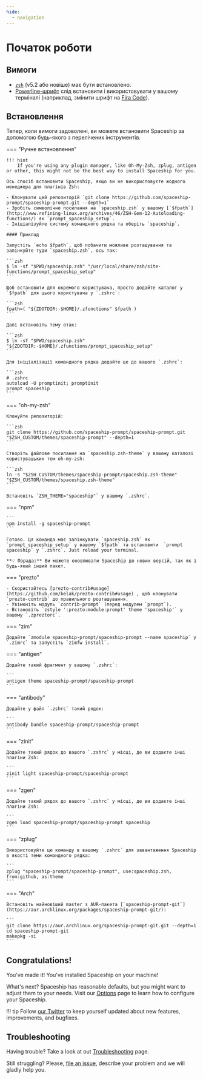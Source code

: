 ```yaml
---
hide:
  - navigation
---
```


# Початок роботи

## Вимоги

- [`zsh`](http://www.zsh.org/) (v5.2 або новіше) має бути встановлено.
- [Powerline-шрифт](https://github.com/powerline/fonts) слід встановити і використовувати у вашому терміналі (наприклад, змінити шрифт на [Fira Code](https://github.com/tonsky/FiraCode)).

## Встановлення

Тепер, коли вимоги задоволені, ви можете встановити Spaceship за допомогою будь-якого з перелічених інструментів.

=== "Ручне встановлення"
    
    !!! hint
        If you're using any plugin manager, like Oh-My-Zsh, zplug, antigen or other, this might not be the best way to install Spaceship for you.
    
    Ось спосіб встановити Spaceship, якщо ви не використовуєте жодного менеджера для плагінів Zsh:

    - Клонувати цей репозиторій `git clone https://github.com/spaceship-prompt/spaceship-prompt.git --depth=1`
    - Зробіть символічне посилання на `spaceship.zsh` у вашому [`$fpath`](http://www.refining-linux.org/archives/46/ZSH-Gem-12-Autoloading-functions/) як `prompt_spaceship_setup`.
    - Ініціалізуйте систему командного рядка та оберіть `spaceship`.

    #### Приклад

    Запустіть `echo $fpath`, щоб побачити можливе розташування та залінкуйте туди `spaceship.zsh`, ось так:

    ```zsh
    $ ln -sf "$PWD/spaceship.zsh" "/usr/local/share/zsh/site-functions/prompt_spaceship_setup"
    ```

    Щоб встановити для окремого користувача, просто додайте каталог у `$fpath` для цього користувача у `.zshrc`:

    ```zsh
    fpath=( "${ZDOTDIR:-$HOME}/.zfunctions" $fpath )
    ```

    Далі встановіть тему отак:

    ```zsh
    $ ln -sf "$PWD/spaceship.zsh" "${ZDOTDIR:-$HOME}/.zfunctions/prompt_spaceship_setup"
    ```

    Для ініціалізації командного рядка додайте це до вашого `.zshrc`:

    ```zsh
    # .zshrc
    autoload -U promptinit; promptinit
    prompt spaceship
    ```

=== "oh-my-zsh"

    Клонуйте репозиторій:

    ```zsh
    git clone https://github.com/spaceship-prompt/spaceship-prompt.git "$ZSH_CUSTOM/themes/spaceship-prompt" --depth=1
    ```

    Створіть файлове посилання на `spaceship.zsh-theme` у вашому каталозі користувацьких тем oh-my-zsh:

    ```zsh
    ln -s "$ZSH_CUSTOM/themes/spaceship-prompt/spaceship.zsh-theme" "$ZSH_CUSTOM/themes/spaceship.zsh-theme"
    ```

    Встановіть `ZSH_THEME="spaceship"` у вашому `.zshrc`.

=== "npm"

    ```
    npm install -g spaceship-prompt
    ```
    
    Готово. Ця команда має залінкувати `spaceship.zsh` як `prompt_spaceship_setup` у вашому `$fpath` та встановити  `prompt spaceship` у `.zshrc`. Just reload your terminal.

    **💡 Порада:** Ви можете оновлювати Spaceship до нових версій, так як і будь-який інший пакет.

=== "prezto"

    - Скористайтесь [prezto-contrib#usage](https://github.com/belak/prezto-contrib#usage) , щоб клонувати `prezto-contrib` до правильного розташування.
    - Увімкніть модуль `contrib-prompt` (перед модулем `prompt`).
    - Встановіть `zstyle ':prezto:module:prompt' theme 'spaceship'` у вашому `.zpreztorc`.

=== "zim"

    Додайте `zmodule spaceship-prompt/spaceship-prompt --name spaceship` у `.zimrc` та запустіть `zimfw install`.

=== "antigen"

    Додайте такий фрагмент у вашому `.zshrc`:

    ```
    antigen theme spaceship-prompt/spaceship-prompt
    ```

=== "antibody"

    Додайте у файл `.zshrc` такий рядок:

    ```
    antibody bundle spaceship-prompt/spaceship-prompt
    ```

=== "zinit"

    Додайте такий рядок до вашого `.zshrc` у місці, де ви додаєте інші плагіни Zsh:

    ```
    zinit light spaceship-prompt/spaceship-prompt
    ```

=== "zgen"

    Додайте такий рядок до вашого `.zshrc` у місці, де ви додаєте інші плагіни Zsh:

    ```
    zgen load spaceship-prompt/spaceship-prompt spaceship
    ```

=== "zplug"

    Використовуйте цю команду в вашому `.zshrc` для завантаження Spaceship в якості теми командного рядка:

    ```
    zplug "spaceship-prompt/spaceship-prompt", use:spaceship.zsh, from:github, as:theme
    ```

=== "Arch"

    Встановіть найновіший master з AUR-пакета [`spaceship-prompt-git`](https://aur.archlinux.org/packages/spaceship-prompt-git/):

    ```
    git clone https://aur.archlinux.org/spaceship-prompt-git.git --depth=1
    cd spaceship-prompt-git
    makepkg -si
    ```

## Congratulations!

You've made it! You've installed Spaceship on your machine!

What's next? Spaceship has reasonable defaults, but you might want to adjust them to your needs. Visit our [Options](./options.md) page to learn how to configure your Spaceship.

<!-- prettier-ignore -->
!!! tip Follow [our Twitter](//twitter.com/SpaceshipPrompt) to keep yourself updated about new features, improvements, and bugfixes.

## Troubleshooting

Having trouble? Take a look at out [Troubleshooting](./troubleshooting.md) page.

Still struggling? Please, [file an issue](https://github.com/spaceship-prompt/spaceship-prompt/issues/new/choose), describe your problem and we will gladly help you.
